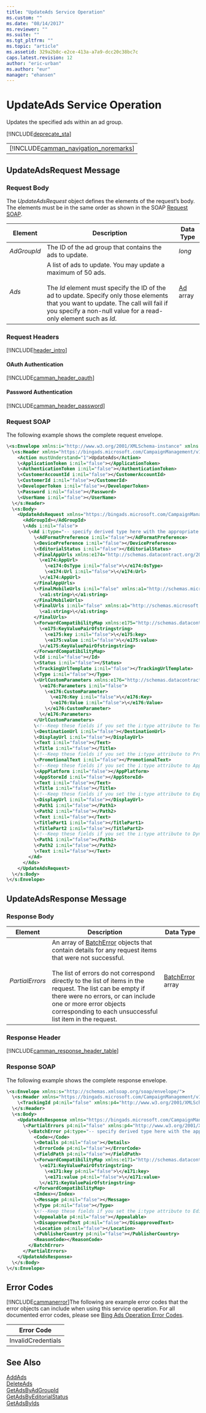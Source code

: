 ```yaml
---
title: "UpdateAds Service Operation"
ms.custom: ""
ms.date: "08/14/2017"
ms.reviewer: ""
ms.suite: ""
ms.tgt_pltfrm: ""
ms.topic: "article"
ms.assetid: 329a2b8c-e2ce-413a-a7a9-dcc20c38bc7c
caps.latest.revision: 12
author: "eric-urban"
ms.author: "eur"
manager: "ehansen"
---
```

# UpdateAds Service Operation
Updates the specified ads within an ad group.

[!INCLUDE[deprecate_sta](../campaign-api/includes/deprecate-sta.md)]

||
|-|
|[!INCLUDE[camman_navigation_noremarks](../campaign-api/includes/camman-navigation-noremarks.md)]|

## <a name="request"></a>UpdateAdsRequest Message

### Request Body
The *UpdateAdsRequest* object defines the elements of the request’s body. The elements must be in the same order as shown in the SOAP [Request SOAP](#request_soap).

|Element|Description|Data Type|
|-----------|---------------|-------------|
|*AdGroupId*|The ID of the ad group that contains the ads to update.|*long*|
|*Ads*|A list of ads to update. You may update a maximum of 50 ads.<br /><br />The *Id* element must specify the ID of the ad to update. Specify only those elements that you want to update. The call will fail if you specify a non-null value for a read-only element such as *Id*.|[Ad](../campaign-api/ad-data-object.md) array|

### Request Headers
[!INCLUDE[header_intro](../campaign-api/includes/header-intro.md)]
#### OAuth Authentication
[!INCLUDE[camman_header_oauth](../campaign-api/includes/camman-header-oauth.md)]
#### Password Authentication
[!INCLUDE[camman_header_password](../campaign-api/includes/camman-header-password.md)]
### <a name="request_soap"></a>Request SOAP
The following example shows the complete request envelope.

```xml
\<s:Envelope xmlns:i="http://www.w3.org/2001/XMLSchema-instance" xmlns:s="http://schemas.xmlsoap.org/soap/envelope/">
  \<s:Header xmlns="https://bingads.microsoft.com/CampaignManagement/v11">
    <Action mustUnderstand="1">UpdateAds</Action>
    \<ApplicationToken i:nil="false"></ApplicationToken>
    \<AuthenticationToken i:nil="false"></AuthenticationToken>
    \<CustomerAccountId i:nil="false"></CustomerAccountId>
    \<CustomerId i:nil="false"></CustomerId>
    \<DeveloperToken i:nil="false"></DeveloperToken>
    \<Password i:nil="false"></Password>
    \<UserName i:nil="false"></UserName>
  \</s:Header>
  \<s:Body>
    <UpdateAdsRequest xmlns="https://bingads.microsoft.com/CampaignManagement/v11">
      <AdGroupId></AdGroupId>
      \<Ads i:nil="false">
        \<Ad i:type="-- specify derived type here with the appropriate prefix --">
          \<AdFormatPreference i:nil="false"></AdFormatPreference>
          \<DevicePreference i:nil="false"></DevicePreference>
          \<EditorialStatus i:nil="false"></EditorialStatus>
          \<FinalAppUrls xmlns:e174="http://schemas.datacontract.org/2004/07/Microsoft.AdCenter.Advertiser.CampaignManagement.Api.DataContracts.V11" i:nil="false">
            \<e174:AppUrl>
              \<e174:OsType i:nil="false">\</e174:OsType>
              \<e174:Url i:nil="false">\</e174:Url>
            \</e174:AppUrl>
          </FinalAppUrls>
          \<FinalMobileUrls i:nil="false" xmlns:a1="http://schemas.microsoft.com/2003/10/Serialization/Arrays">
            \<a1:string>\</a1:string>
          </FinalMobileUrls>
          \<FinalUrls i:nil="false" xmlns:a1="http://schemas.microsoft.com/2003/10/Serialization/Arrays">
            \<a1:string>\</a1:string>
          </FinalUrls>
          \<ForwardCompatibilityMap xmlns:e175="http://schemas.datacontract.org/2004/07/System.Collections.Generic" i:nil="false">
            \<e175:KeyValuePairOfstringstring>
              \<e175:key i:nil="false">\</e175:key>
              \<e175:value i:nil="false">\</e175:value>
            \</e175:KeyValuePairOfstringstring>
          </ForwardCompatibilityMap>
          \<Id i:nil="false"></Id>
          \<Status i:nil="false"></Status>
          \<TrackingUrlTemplate i:nil="false"></TrackingUrlTemplate>
          \<Type i:nil="false"></Type>
          \<UrlCustomParameters xmlns:e176="http://schemas.datacontract.org/2004/07/Microsoft.AdCenter.Advertiser.CampaignManagement.Api.DataContracts.V11" i:nil="false">
            \<e176:Parameters i:nil="false">
              \<e176:CustomParameter>
                \<e176:Key i:nil="false">\</e176:Key>
                \<e176:Value i:nil="false">\</e176:Value>
              \</e176:CustomParameter>
            \</e176:Parameters>
          </UrlCustomParameters>
          \<!--Keep these fields if you set the i:type attribute to TextAd-->
          \<DestinationUrl i:nil="false"></DestinationUrl>
          \<DisplayUrl i:nil="false"></DisplayUrl>
          \<Text i:nil="false"></Text>
          \<Title i:nil="false"></Title>
          \<!--Keep these fields if you set the i:type attribute to ProductAd-->
          \<PromotionalText i:nil="false"></PromotionalText>
          \<!--Keep these fields if you set the i:type attribute to AppInstallAd-->
          \<AppPlatform i:nil="false"></AppPlatform>
          \<AppStoreId i:nil="false"></AppStoreId>
          \<Text i:nil="false"></Text>
          \<Title i:nil="false"></Title>
          \<!--Keep these fields if you set the i:type attribute to ExpandedTextAd-->
          \<DisplayUrl i:nil="false"></DisplayUrl>
          \<Path1 i:nil="false"></Path1>
          \<Path2 i:nil="false"></Path2>
          \<Text i:nil="false"></Text>
          \<TitlePart1 i:nil="false"></TitlePart1>
          \<TitlePart2 i:nil="false"></TitlePart2>
          \<!--Keep these fields if you set the i:type attribute to DynamicSearchAd-->
          \<Path1 i:nil="false"></Path1>
          \<Path2 i:nil="false"></Path2>
          \<Text i:nil="false"></Text>
        </Ad>
      </Ads>
    </UpdateAdsRequest>
  \</s:Body>
\</s:Envelope>
```

## <a name="response"></a>UpdateAdsResponse Message

### <a name="Body_Elements"></a>Response Body

|Element|Description|Data Type|
|-----------|---------------|-------------|
|*PartialErrors*|An array of [BatchError](../campaign-api/batcherror-data-object.md) objects that contain details for any request items that were not successful.<br /><br />The list of errors do not correspond directly to the list of items in the request. The list can be empty if there were no errors, or can include one or more error objects corresponding to each unsuccessful list item in the request.|[BatchError](../campaign-api/batcherror-data-object.md) array|

### <a name="Header_Elements"></a>Response Header
[!INCLUDE[camman_response_header_table](../campaign-api/includes/camman-response-header-table.md)]
### Response SOAP
The following example shows the complete response envelope.

```xml
\<s:Envelope xmlns:s="http://schemas.xmlsoap.org/soap/envelope/">
  \<s:Header xmlns="https://bingads.microsoft.com/CampaignManagement/v11">
    \<TrackingId p4:nil="false" xmlns:p4="http://www.w3.org/2001/XMLSchema-instance"></TrackingId>
  \</s:Header>
  \<s:Body>
    <UpdateAdsResponse xmlns="https://bingads.microsoft.com/CampaignManagement/v11">
      \<PartialErrors p4:nil="false" xmlns:p4="http://www.w3.org/2001/XMLSchema-instance">
        \<BatchError p4:type="-- specify derived type here with the appropriate prefix --">
          <Code></Code>
          \<Details p4:nil="false"></Details>
          \<ErrorCode p4:nil="false"></ErrorCode>
          \<FieldPath p4:nil="false"></FieldPath>
          \<ForwardCompatibilityMap xmlns:e171="http://schemas.datacontract.org/2004/07/System.Collections.Generic" p4:nil="false">
            \<e171:KeyValuePairOfstringstring>
              \<e171:key p4:nil="false">\</e171:key>
              \<e171:value p4:nil="false">\</e171:value>
            \</e171:KeyValuePairOfstringstring>
          </ForwardCompatibilityMap>
          <Index></Index>
          \<Message p4:nil="false"></Message>
          \<Type p4:nil="false"></Type>
          \<!--Keep these fields if you set the i:type attribute to EditorialError-->
          \<Appealable p4:nil="false"></Appealable>
          \<DisapprovedText p4:nil="false"></DisapprovedText>
          \<Location p4:nil="false"></Location>
          \<PublisherCountry p4:nil="false"></PublisherCountry>
          <ReasonCode></ReasonCode>
        </BatchError>
      </PartialErrors>
    </UpdateAdsResponse>
  \</s:Body>
\</s:Envelope>
```

## <a name="errors"></a>Error Codes
[!INCLUDE[cammanerror](../campaign-api/includes/cammanerror.md)]The following are example  error codes that the error objects can include when using this service operation. For all documented error codes, please see [Bing Ads Operation Error Codes](http://go.microsoft.com/fwlink/?LinkId=511884).

|Error Code|
|--------------|
|InvalidCredentials|

## See Also
[AddAds](../campaign-api/addads-service-operation.md)  
[DeleteAds](../campaign-api/deleteads-service-operation.md)  
[GetAdsByAdGroupId](../campaign-api/getadsbyadgroupid-service-operation.md)  
[GetAdsByEditorialStatus](../campaign-api/getadsbyeditorialstatus-service-operation.md)  
[GetAdsByIds](../campaign-api/getadsbyids-service-operation.md)  

